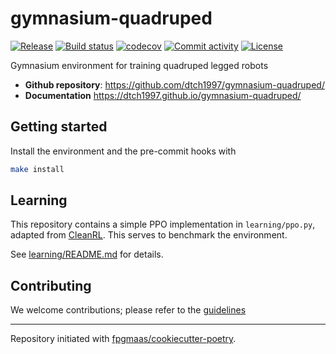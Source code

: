 # gymnasium-quadruped

[![Release](https://img.shields.io/github/v/release/dtch1997/gymnasium-quadruped)](https://img.shields.io/github/v/release/dtch1997/gymnasium-quadruped)
[![Build status](https://img.shields.io/github/actions/workflow/status/dtch1997/gymnasium-quadruped/main.yml?branch=main)](https://github.com/dtch1997/gymnasium-quadruped/actions/workflows/main.yml?query=branch%3Amain)
[![codecov](https://codecov.io/gh/dtch1997/gymnasium-quadruped/branch/main/graph/badge.svg)](https://codecov.io/gh/dtch1997/gymnasium-quadruped)
[![Commit activity](https://img.shields.io/github/commit-activity/m/dtch1997/gymnasium-quadruped)](https://img.shields.io/github/commit-activity/m/dtch1997/gymnasium-quadruped)
[![License](https://img.shields.io/github/license/dtch1997/gymnasium-quadruped)](https://img.shields.io/github/license/dtch1997/gymnasium-quadruped)

Gymnasium environment for training quadruped legged robots

- **Github repository**: <https://github.com/dtch1997/gymnasium-quadruped/>
- **Documentation** <https://dtch1997.github.io/gymnasium-quadruped/>

## Getting started

Install the environment and the pre-commit hooks with 

```bash
make install
```

## Learning

This repository contains a simple PPO implementation in `learning/ppo.py`, adapted from [CleanRL](https://github.com/vwxyzjn/cleanrl). This serves to benchmark the environment. 

See [learning/README.md](learning/README.md) for details. 

## Contributing 

We welcome contributions; please refer to the [guidelines](CONTRIBUTING.rst)

---

Repository initiated with [fpgmaas/cookiecutter-poetry](https://github.com/fpgmaas/cookiecutter-poetry).